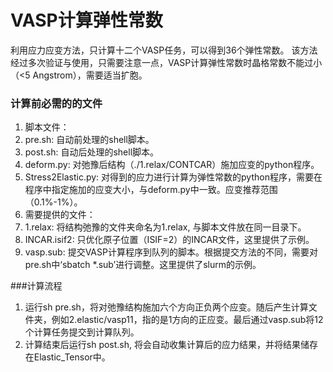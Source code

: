 # VASP计算弹性常数
利用应力应变方法，只计算十二个VASP任务，可以得到36个弹性常数。
该方法经过多次验证与使用，只需要注意一点，VASP计算弹性常数时晶格常数不能过小（<5 Angstrom），需要适当扩胞。

### 计算前必需的的文件
1. 脚本文件：
 1. pre.sh: 自动前处理的shell脚本。
 2. post.sh: 自动后处理的shell脚本。
 3. deform.py: 对弛豫后结构（./1.relax/CONTCAR）施加应变的python程序。
 4. Stress2Elastic.py: 对得到的应力进行计算为弹性常数的python程序，需要在程序中指定施加的应变大小，与deform.py中一致。应变推荐范围（0.1%-1%）。
2. 需要提供的文件：
 1. 1.relax: 将结构弛豫的文件夹命名为1.relax, 与脚本文件放在同一目录下。
 2. INCAR.isif2: 只优化原子位置（ISIF=2）的INCAR文件，这里提供了示例。
 3. vasp.sub: 提交VASP计算程序到队列的脚本。根据提交方法的不同，需要对pre.sh中‘sbatch *.sub’进行调整。这里提供了slurm的示例。

###计算流程
1. 运行sh pre.sh，将对弛豫结构施加六个方向正负两个应变。随后产生计算文件夹，例如2.elastic/vasp11，指的是1方向的正应变。最后通过vasp.sub将12个计算任务提交到计算队列。
2. 计算结束后运行sh post.sh, 将会自动收集计算后的应力结果，并将结果储存在Elastic_Tensor中。